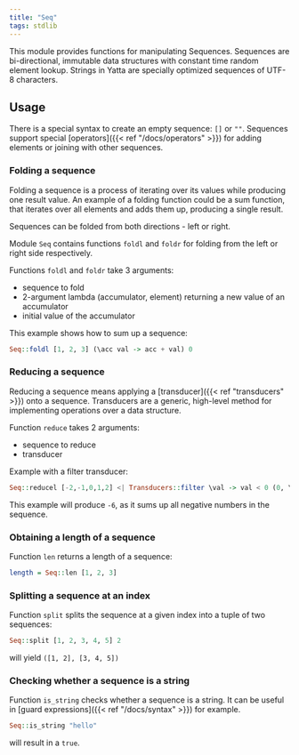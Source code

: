 ```yaml
---
title: "Seq"
tags: stdlib
---
```


This module provides functions for manipulating Sequences. Sequences are bi-directional, immutable data structures with constant time random element lookup. Strings in Yatta are specially optimized sequences of UTF-8 characters.

## Usage
There is a special syntax to create an empty sequence: `[]` or `""`. Sequences support special [operators]({{< ref "/docs/operators" >}}) for adding elements or joining with other sequences.

### Folding a sequence
Folding a sequence is a process of iterating over its values while producing one result value. An example of a folding function could be a sum function, that iterates over all elements and adds them up, producing a single result.

Sequences can be folded from both directions - left or right.

Module `Seq` contains functions `foldl` and `foldr` for folding from the left or right side respectively.

Functions `foldl` and `foldr` take 3 arguments:
* sequence to fold
* 2-argument lambda (accumulator, element) returning a new value of an accumulator
* initial value of the accumulator

This example shows how to sum up a sequence:
```haskell
Seq::foldl [1, 2, 3] (\acc val -> acc + val) 0
```

### Reducing a sequence
Reducing a sequence means applying a [transducer]({{< ref "transducers" >}}) onto a sequence. Transducers are a generic, high-level method for implementing operations over a data structure.

Function `reduce` takes 2 arguments:
* sequence to reduce
* transducer

Example with a filter transducer:
```haskell
Seq::reducel [-2,-1,0,1,2] <| Transducers::filter \val -> val < 0 (0, \acc val -> acc + val, \acc -> acc * 2)
```

This example will produce `-6`, as it sums up all negative numbers in the sequence.

### Obtaining a length of a sequence
Function `len` returns a length of a sequence:
```haskell
length = Seq::len [1, 2, 3]
```

### Splitting a sequence at an index
Function `split` splits the sequence at a given index into a tuple of two sequences:
```haskell
Seq::split [1, 2, 3, 4, 5] 2
```

will yield `([1, 2], [3, 4, 5])`

### Checking whether a sequence is a string
Function `is_string` checks whether a sequence is a string. It can be useful in [guard expressions]({{< ref "/docs/syntax" >}}) for example.
```haskell
Seq::is_string "hello"
```

will result in a `true`.
